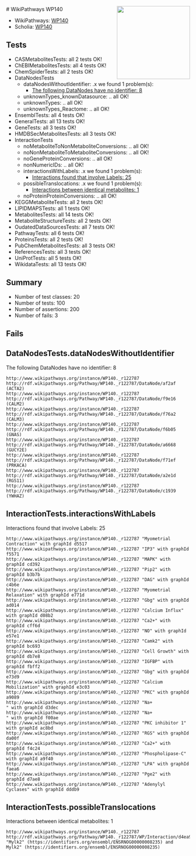 <img style="float: right; width: 200px" src="https://upload.wikimedia.org/wikipedia/commons/thumb/8/83/Wplogo_with_text_500.png/640px-Wplogo_with_text_500.png" />
# WikiPathways WP140

* WikiPathways: [WP140](https://new.wikipathways.org/pathways/WP140)
* Scholia: [WP140](https://scholia.toolforge.org/wikipathways/WP140)
## Tests
* CASMetabolitesTests: all 2 tests OK!
* ChEBIMetabolitesTests: all 4 tests OK!
* ChemSpiderTests: all 2 tests OK!
* DataNodesTests
    * dataNodesWithoutIdentifier: .x we found 1 problem(s):
        * [The following DataNodes have no identifier: 8](#d2d32fa7)
    * unknownTypes_knownDatasource: .. all OK!
    * unknownTypes: .. all OK!
    * unknownTypes_Reactome: .. all OK!
* EnsemblTests: all 4 tests OK!
* GeneralTests: all 13 tests OK!
* GeneTests: all 3 tests OK!
* HMDBSecMetabolitesTests: all 3 tests OK!
* InteractionTests
    * noMetaboliteToNonMetaboliteConversions: .. all OK!
    * noNonMetaboliteToMetaboliteConversions: .. all OK!
    * noGeneProteinConversions: .. all OK!
    * nonNumericIDs: .. all OK!
    * interactionsWithLabels: .x we found 1 problem(s):
        * [Interactions found that involve Labels: 25](#fe97a8dc)
    * possibleTranslocations: .x we found 1 problem(s):
        * [Interactions between identical metabolites: 1](#d59038c4)
    * noProteinProteinConversions: .. all OK!
* KEGGMetaboliteTests: all 2 tests OK!
* LIPIDMAPSTests: all 1 tests OK!
* MetabolitesTests: all 14 tests OK!
* MetaboliteStructureTests: all 2 tests OK!
* OudatedDataSourcesTests: all 7 tests OK!
* PathwayTests: all 6 tests OK!
* ProteinsTests: all 2 tests OK!
* PubChemMetabolitesTests: all 3 tests OK!
* ReferencesTests: all 3 tests OK!
* UniProtTests: all 5 tests OK!
* WikidataTests: all 13 tests OK!


## Summary

* Number of test classes: 20
* Number of tests: 100
* Number of assertions: 200
* Number of fails: 3

## Fails

<a name="d2d32fa7" />

## DataNodesTests.dataNodesWithoutIdentifier

The following DataNodes have no identifier: 8
```
http://www.wikipathways.org/instance/WP140._r122787 http://rdf.wikipathways.org/Pathway/WP140._r122787/DataNode/af2af (ACTA2)
http://www.wikipathways.org/instance/WP140._r122787 http://rdf.wikipathways.org/Pathway/WP140._r122787/DataNode/f9e16 (CALM2)
http://www.wikipathways.org/instance/WP140._r122787 http://rdf.wikipathways.org/Pathway/WP140._r122787/DataNode/f76a2 (CALM3)
http://www.wikipathways.org/instance/WP140._r122787 http://rdf.wikipathways.org/Pathway/WP140._r122787/DataNode/f6b05 (GNAS)
http://www.wikipathways.org/instance/WP140._r122787 http://rdf.wikipathways.org/Pathway/WP140._r122787/DataNode/a6668 (GUCY2E)
http://www.wikipathways.org/instance/WP140._r122787 http://rdf.wikipathways.org/Pathway/WP140._r122787/DataNode/f71ef (PRKACA)
http://www.wikipathways.org/instance/WP140._r122787 http://rdf.wikipathways.org/Pathway/WP140._r122787/DataNode/a2e1d (RGS11)
http://www.wikipathways.org/instance/WP140._r122787 http://rdf.wikipathways.org/Pathway/WP140._r122787/DataNode/c1939 (YWHAZ)
```

<a name="fe97a8dc" />

## InteractionTests.interactionsWithLabels

Interactions found that involve Labels: 25
```
http://www.wikipathways.org/instance/WP140._r122787 "Myometrial Contraction" with graphId d5517
http://www.wikipathways.org/instance/WP140._r122787 "IP3" with graphId f5571
http://www.wikipathways.org/instance/WP140._r122787 "MAPK" with graphId cd392
http://www.wikipathways.org/instance/WP140._r122787 "Pip2" with graphId b3b7b
http://www.wikipathways.org/instance/WP140._r122787 "DAG" with graphId c4b6e
http://www.wikipathways.org/instance/WP140._r122787 "Myometrial Relaxation" with graphId e771d
http://www.wikipathways.org/instance/WP140._r122787 "Gbg" with graphId ad014
http://www.wikipathways.org/instance/WP140._r122787 "Calcium Influx" with graphId d08b2
http://www.wikipathways.org/instance/WP140._r122787 "Ca2+" with graphId cff6d
http://www.wikipathways.org/instance/WP140._r122787 "NO" with graphId e57e1
http://www.wikipathways.org/instance/WP140._r122787 "Camk2" with graphId bc693
http://www.wikipathways.org/instance/WP140._r122787 "Cell Growth" with graphId db7e8
http://www.wikipathways.org/instance/WP140._r122787 "IGFBP" with graphId fbff2
http://www.wikipathways.org/instance/WP140._r122787 "Gbg" with graphId e73d9
http://www.wikipathways.org/instance/WP140._r122787 "Calcium Mobilization" with graphId e3c03
http://www.wikipathways.org/instance/WP140._r122787 "PKC" with graphId a9089
http://www.wikipathways.org/instance/WP140._r122787 "Na+
" with graphId d3dec
http://www.wikipathways.org/instance/WP140._r122787 "Na+
" with graphId f00ae
http://www.wikipathways.org/instance/WP140._r122787 "PKC inhibitor 1" with graphId ac8bd
http://www.wikipathways.org/instance/WP140._r122787 "RGS" with graphId da00f
http://www.wikipathways.org/instance/WP140._r122787 "Ca2+" with graphId f4c24
http://www.wikipathways.org/instance/WP140._r122787 "Phospholipase-C" with graphId a9f40
http://www.wikipathways.org/instance/WP140._r122787 "LPA" with graphId faea6
http://www.wikipathways.org/instance/WP140._r122787 "Pge2" with graphId d7ae8
http://www.wikipathways.org/instance/WP140._r122787 "Adenylyl Cyclases" with graphId dddb9
```

<a name="d59038c4" />

## InteractionTests.possibleTranslocations

Interactions between identical metabolites: 1
```
http://www.wikipathways.org/instance/WP140._r122787 http://rdf.wikipathways.org/Pathway/WP140._r122787/WP/Interaction/d4ea9 "Mylk2" (https://identifiers.org/ensembl/ENSRNOG00000008235) and 
Mylk2" (https://identifiers.org/ensembl/ENSRNOG00000008235)
```

